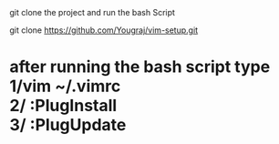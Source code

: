 <!DOCTYPE>
<html>
<body>
git clone the project and run the bash Script

git clone https://github.com/Yougraj/vim-setup.git

<h1>
after running the bash script type<br>
1/vim ~/.vimrc<br>
2/ :PlugInstall<br>
3/ :PlugUpdate<br>
</h1>
</body>
</html>
